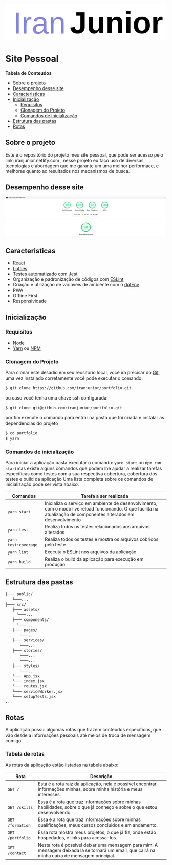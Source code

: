 ![](https://raw.githubusercontent.com/iranjunior/portfolio/master/src/assets/name.png)

# Site Pessoal 

**Tabela de Conteudos**

 - [Sobre o projeto](#sobre-o-projeto)
 - [Desempenho desse site](#desempenho-desse-site)
 - [Caracteristicas](#caracteristicas)
 - [Inicialização](#inicialização)
	- [Requisitos](#requisitos)
	- [Clonagem do Projeto](#clonagem-do-projeto)
	- [Comandos de inicialização](#comandos-de-inicialização)
- [Estrutura das pastas](#estrutura-das-pastas)
- [Rotas](#rotas)

## Sobre o projeto

Este é o repositório do projeto meu site pessoal, que pode ser acesso pelo link: iranjunior.netlify.com , nesse projeto eu faço uso de diversas tecnologias e abordagem que me garante um uma melhor performace, e melhoras quanto ao resultados nos mecanismos de busca.

## Desempenho desse site 

![](https://raw.githubusercontent.com/iranjunior/portfolio/master/src/assets/peformace.png)


## Caracteristicas
- [React](https://pt-br.reactjs.org/)
- [Lotties](https://airbnb.design/lottie/)
- Testes automatizado com [Jest](https://jestjs.io/)
- Organização e padronização de códigos com [ESLint](https://github.com/eslint/eslint)
- Criação e utilização de variaveis de ambiente com o [dotEnv](https://github.com/motdotla/dotenv)
- PWA
- Offline First
- Responsividade



## Inicialização

### Requisitos
- [Node](https://nodejs.org/en/download/)
- [Yarn](https://yarnpkg.com/lang/en/docs/install) ou [NPM](https://www.npmjs.com/get-npm)

### Clonagem do Projeto
Para clonar este desadio em seu reositorio local, você ira precisar do [Git](https://git-scm.com/ "Git"), uma vez instalado corretamente você pode executar o comando:
```bash
$ git clone https://github.com/iranjunior/portfolio.git
```
ou caso você tenha uma chave ssh configurada:
```bash
$ git clone git@github.com:iranjunior/portfolio.git
```
por fim execute o comando para entrar na pasta que foi criada e instalar as dependencias do projeto
```bash
$ cd portfolio
$ yarn
```

### Comandos de inicialização

Para iniciar a aplicação basta executar o comando: `yarn start` ou `npm run start`mas existe alguns comandos que podem lhe ajudar a realizar tarefas especificas como testes com a sua respectiva cobertura, cobertura dos testes e build da aplicação Uma lista completa sobre os comandos de inicialização pode ser vista abaixo:

Comandos  | Tarefa a ser realizada
------------- | -------------
`yarn start` | Inicializa o serviço em ambiente de desenvolvimento, com o modo live reload funcionando. O que facilita na atualização de componentes alterados em desenvolvimento
`yarn test` | Realiza todos os testes relacionados aos arquivos alterados
`yarn test:coverage`  | Realiza todos os testes e mostra os arquivos cobridos pelo teste
`yarn lint`  | Executa o ESLint nos arquivos da aplicação
`yarn build`  | Realiza o build da aplicação para execução em produção

## Estrutura das pastas
```
├─── public/
   └───...
├─── src/
   ├─── assets/
     └───...
   ├─── components/
     └───...
   ├─── pages/
      └───...
   ├─── services/
      └───...
   ├─── stories/
      └───...
      └───...
   ├─── styles/
      └───...
   └─── App.jsx
   └─── index.jsx
   └─── routes.jsx
   └─── serviceWorker.jsx
   └─── setupTests.jsx
...
```


## Rotas

A aplicação possui algumas rotas que trazem conteudos especificos, que vão desde a informações pessoais até meios de troca de mensagem comigo.

### Tabela de rotas

As rotas da aplicação estão listadas na tabela abaixo:

Rota  |  Descrição
--------------------  | --------------
`GET /`  | Está é a rota raiz da aplicação, nela é possivel encontrar informações minhas, sobre minha história e meus interesses.
`GET /skills`  | Essa é a rota que traz informações sobre minhas habilidades, sobre o que já conheço e sobre o que estou desenvolvendo.
`GET /formation`  | Essa é a rota que traz informações sobre minhas qualificações, meus cursos concluidos e em andamento.
`GET /portfolio`  | Essa rota mostra meus projetos, o que já fiz, onde estão hospedados, e links para acessa-los.
`GET /contact`  | Nesta rota é possivel deixar uma mensagem para mim. A mensagem deixada lá se tornará um email, que cairá na minha caixa de mensagem principal.
